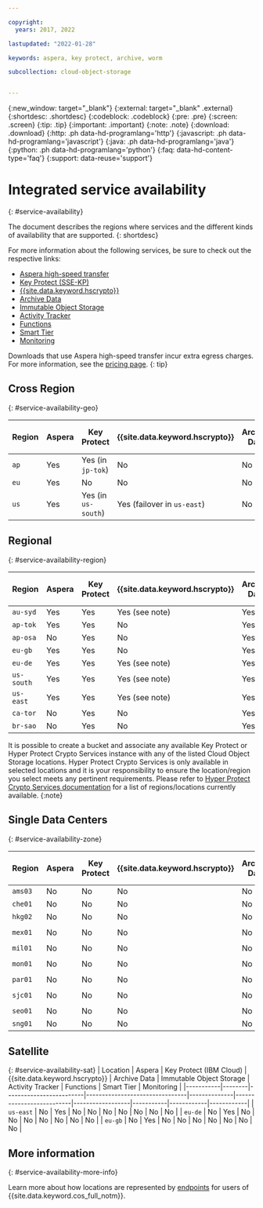 ```yaml
---

copyright:
  years: 2017, 2022

lastupdated: "2022-01-28"

keywords: aspera, key protect, archive, worm

subcollection: cloud-object-storage


---
```

{:new_window: target="_blank"}
{:external: target="_blank" .external}
{:shortdesc: .shortdesc}
{:codeblock: .codeblock}
{:pre: .pre}
{:screen: .screen}
{:tip: .tip}
{:important: .important}
{:note: .note}
{:download: .download} 
{:http: .ph data-hd-programlang='http'} 
{:javascript: .ph data-hd-programlang='javascript'} 
{:java: .ph data-hd-programlang='java'} 
{:python: .ph data-hd-programlang='python'}
{:faq: data-hd-content-type='faq'}
{:support: data-reuse='support'}

# Integrated service availability
{: #service-availability}

The document describes the regions where services and the different kinds of availability that are supported.
{: shortdesc}

For more information about the following services, be sure to check out the respective links:

* [Aspera high-speed transfer](/docs/cloud-object-storage/basics?topic=cloud-object-storage-aspera)
* [Key Protect (SSE-KP)](/docs/cloud-object-storage?topic=cloud-object-storage-kp)
* [{{site.data.keyword.hscrypto}}](/docs/cloud-object-storage?topic=cloud-object-storage-hpcs)
* [Archive Data](/docs/cloud-object-storage/basics?topic=cloud-object-storage-archive)
* [Immutable Object Storage](/docs/cloud-object-storage/basics?topic=cloud-object-storage-immutable)
* [Activity Tracker](/docs/Activity-Tracker-with-LogDNA?topic=Activity-Tracker-with-LogDNA-getting-started)
* [Functions](/docs/cloud-object-storage?topic=cloud-object-storage-functions)
* [Smart Tier](/docs/cloud-object-storage?topic=cloud-object-storage-billing#smart-tier-pricing-details)
* [Monitoring](/docs/cloud-object-storage?topic=cloud-object-storage-mm-cos-integration)



Downloads that use Aspera high-speed transfer incur extra egress charges. For more information, see the [pricing page](https://www.ibm.com/cloud/object-storage).
{: tip}

## Cross Region
{: #service-availability-geo}

| Region | Aspera | Key Protect         | {{site.data.keyword.hscrypto}} | Archive Data | Immutable Object Storage | Activity Tracker | Functions | Smart Tier | Monitoring |
|--------|--------|---------------------|--------------------------------|--------------|--------------------------|------------------|-----------|------------|------------|
| `ap`   | Yes    | Yes (in `jp-tok`)   | No                             | No           | No                       | `ap-tok`         | No        | Yes        | `ap-tok`   |
| `eu`   | Yes    | No                  | No                             | No           | No                       | `eu-de`          | No        | Yes        | `eu-de`    |
| `us`   | Yes    | Yes (in `us-south`) | Yes (failover in `us-east`)    | No           | Yes                      | `us-south`       | No        | Yes        | `us-south` |


## Regional
{: #service-availability-region}

| Region     | Aspera | Key Protect | {{site.data.keyword.hscrypto}} | Archive Data | Immutable Object Storage | Activity Tracker | Functions | Smart Tier | Monitoring |
|------------|--------|-------------|--------------------------------|--------------|--------------------------|------------------|-----------|------------|------------|
| `au-syd`   | Yes    | Yes         | Yes (see note)                 | Yes          | Yes                      | `au-syd`         | No        | Yes        | `au-syd`   |
| `ap-tok`   | Yes    | Yes         | No                             | Yes          | Yes                      | `ap-tok`         | Yes       | Yes        | `ap-tok`   |
| `ap-osa`   | No     | Yes         | No                             | Yes          | Yes                      | `ap-osa`         | Yes       | Yes        | `ap-osa`   |
| `eu-gb`    | Yes    | Yes         | No                             | Yes          | Yes                      | `eu-gb`          | Yes       | Yes        | `eu-gb`    |
| `eu-de`    | Yes    | Yes         | Yes (see note)                 | Yes          | Yes                      | `eu-de`          | Yes       | Yes        | `eu-de`    |
| `us-south` | Yes    | Yes         | Yes (see note)                 | Yes          | Yes                      | `us-south`       | Yes       | Yes        | `us-south` |
| `us-east`  | Yes    | Yes         | Yes (see note)                 | Yes          | Yes                      | `us-east`        | Yes       | Yes        | `us-east`  |
| `ca-tor`   | No     | Yes         | No                             | Yes          | Yes                      | `ca-tor`         | No        | Yes        | `ca-tor`   |
| `br-sao`   | No     | Yes         | No                             | Yes          | Yes                      | `br-sao`         | No        | Yes        | `br-sao`   |

It is possible to create a bucket and associate any available Key Protect or Hyper Protect Crypto Services instance with any of the listed Cloud Object Storage locations. Hyper Protect Crypto Services is only available in selected locations and it is your responsibility to ensure the location/region you select meets any pertinent requirements. Please refer to [Hyper Protect Crypto Services documentation](/docs/hs-crypto?topic=hs-crypto-regions) for a list of regions/locations currently available. 
{:note}

## Single Data Centers
{: #service-availability-zone}

| Region  | Aspera | Key Protect | {{site.data.keyword.hscrypto}} | Archive Data | Immutable Object Storage | Activity Tracker | Functions | Smart Tier | Monitoring |
|---------|--------|-------------|--------------------------------|--------------|--------------------------|------------------|-----------|------------|------------|
| `ams03` | No     | No          | No                             | No           | No                       | `eu-de`          | No        | Yes        | `eu-de`    |
| `che01` | No     | No          | No                             | No           | No                       | `ap-tok`         | No        | Yes        | `ap-tok`   |
| `hkg02` | No     | No          | No                             | No           | No                       | `ap-tok`         | No        | Yes        | `ap-tok`   |
| `mex01` | No     | No          | No                             | No           | No                       | `us-south`       | No        | Yes        | `us-south` |
| `mil01` | No     | No          | No                             | No           | No                       | `eu-de`          | No        | Yes        | `eu-de`    |
| `mon01` | No     | No          | No                             | No           | No                       | `us-south`       | No        | Yes        | `us-south` |
| `par01` | No     | No          | No                             | No           | No                       | `eu-de`          | No        | Yes        | `eu-de`    |
| `sjc01` | No     | No          | No                             | No           | No                       | `us-south`       | No        | Yes        | `us-south` |
| `seo01` | No     | No          | No                             | No           | No                       | `ap-tok`         | No        | Yes        | `ap-tok`   |
| `sng01` | No     | No          | No                             | No           | No                       | `ap-tok`         | No        | Yes        | `ap-tok`   |

## Satellite 
{: #service-availability-sat}
| Location  | Aspera | Key Protect (IBM Cloud) | {{site.data.keyword.hscrypto}} | Archive Data | Immutable Object Storage | Activity Tracker | Functions | Smart Tier | Monitoring |
|-----------|--------|-------------------------|--------------------------------|--------------|--------------------------|------------------|-----------|------------|------------|
| `us-east` | No     | Yes                     | No                             | No           | No                       | No               | No        | No         | No         |
| `eu-de`   | No     | Yes                     | No                             | No           | No                       | No               | No        | No         | No         |
| `eu-gb`   | No     | Yes                     | No                             | No           | No                       | No               | No        | No         | No         |

## More information
{: #service-availability-more-info}

Learn more about how locations are represented by [endpoints](/docs/services/cloud-object-storage?topic=cloud-object-storage-endpoints) for users of {{site.data.keyword.cos_full_notm}}.